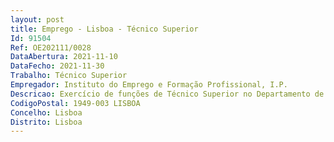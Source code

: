 ```yaml
--- 
layout: post
title: Emprego - Lisboa - Técnico Superior
Id: 91504
Ref: OE202111/0028
DataAbertura: 2021-11-10
DataFecho: 2021-11-30
Trabalho: Técnico Superior
Empregador: Instituto do Emprego e Formação Profissional, I.P.
Descricao: Exercício de funções de Técnico Superior no Departamento de Planeamento, Gestão e Controlo, área de estudos e avaliação, no âmbito das competências definidas no nº 3 do Artigo 9.º da Portaria nº 319 2012, de 12 de outubro, publicada no DR 1ªSérie nº 198 de 12 de outubro de 2012.Atividades   Análise e acompanhamento do mercado de emprego e elaboração de estudos específicos sectoriais, regionais e ou por profissões   Promover com carácter regular a informação interna e externa sobre o mercado de emprego e a formação profissional   Assegurar a articulação com os órgãos dos sistemas estatísticos nacional e comunitário, para efeitos de previsão estatística e transmissão de dados   Contribuir para a avaliação do impacto das medidas de emprego e de formação profissional.
CodigoPostal: 1949-003 LISBOA
Concelho: Lisboa
Distrito: Lisboa
--- 
```

